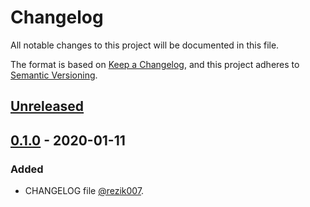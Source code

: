 # Changelog

All notable changes to this project will be documented in this file.

The format is based on [Keep a Changelog](https://keepachangelog.com/en/1.0.0/),
and this project adheres to [Semantic Versioning](https://semver.org/spec/v2.0.0.html).

## [Unreleased]

## [0.1.0] - 2020-01-11

### Added

- CHANGELOG file [@rezik007](https://github.com/rezik007).

[unreleased]: https://github.com/Mrozelek/bitcoin-stock-exchange/compare/v0.1.0...HEAD
[0.1.0]: https://github.com/Mrozelek/bitcoin-stock-exchange/compare/v0.1.0
